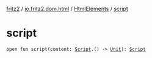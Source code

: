[fritz2](../../index.md) / [io.fritz2.dom.html](../index.md) / [HtmlElements](index.md) / [script](./script.md)

# script

`open fun script(content: `[`Script`](../-script/index.md)`.() -> `[`Unit`](https://kotlinlang.org/api/latest/jvm/stdlib/kotlin/-unit/index.html)`): `[`Script`](../-script/index.md)